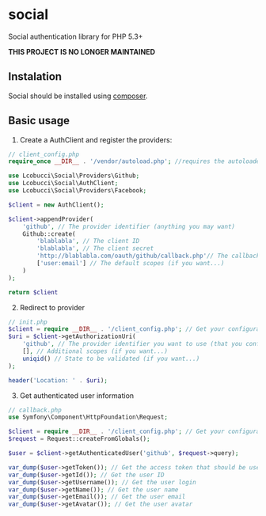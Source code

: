 social
======

Social authentication library for PHP 5.3+

**THIS PROJECT IS NO LONGER MAINTAINED**

## Instalation

Social should be installed using [composer](https://packagist.org/packages/lcobucci/social).

## Basic usage

1. Create a AuthClient and register the providers:

```php
// client_config.php
require_once __DIR__ . '/vendor/autoload.php'; //requires the autoloader

use Lcobucci\Social\Providers\Github;
use Lcobucci\Social\AuthClient;
use Lcobucci\Social\Providers\Facebook;

$client = new AuthClient();

$client->appendProvider(
    'github', // The provider identifier (anything you may want) 
    Github::create(
        'blablabla', // The client ID
        'blablabla', // The client secret
        'http://blablabla.com/oauth/github/callback.php'// The callback URI  (if you want...)
        ['user:email'] // The default scopes (if you want...)
    )
);

return $client
```

2. Redirect to provider

```php
// init.php
$client = require __DIR__ . '/client_config.php'; // Get your configuration
$uri = $client->getAuthorizationUri(
    'github', // The provider identifier you want to use (that you configured before)
    [], // Additional scopes (if you want...)
    uniqid() // State to be validated (if you want...)
);

header('Location: ' . $uri);
```

3. Get authenticated user information

```php
// callback.php
use Symfony\Component\HttpFoundation\Request;

$client = require __DIR__ . '/client_config.php'; // Get your configuration
$request = Request::createFromGlobals();

$user = $client->getAuthenticatedUser('github', $request->query);

var_dump($user->getToken()); // Get the access token that should be used on API requests
var_dump($user->getId()); // Get the user ID
var_dump($user->getUsername()); // Get the user login
var_dump($user->getName()); // Get the user name
var_dump($user->getEmail()); // Get the user email
var_dump($user->getAvatar()); // Get the user avatar
```
